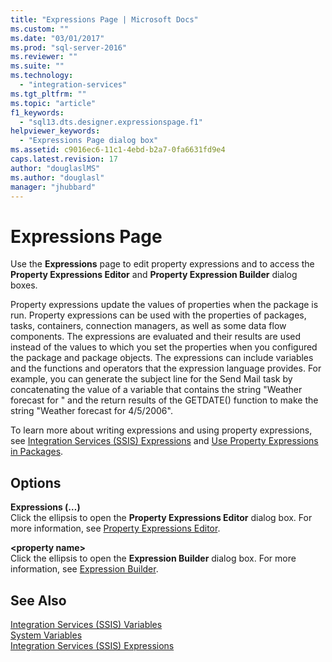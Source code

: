 ```yaml
---
title: "Expressions Page | Microsoft Docs"
ms.custom: ""
ms.date: "03/01/2017"
ms.prod: "sql-server-2016"
ms.reviewer: ""
ms.suite: ""
ms.technology: 
  - "integration-services"
ms.tgt_pltfrm: ""
ms.topic: "article"
f1_keywords: 
  - "sql13.dts.designer.expressionspage.f1"
helpviewer_keywords: 
  - "Expressions Page dialog box"
ms.assetid: c9016ec6-11c1-4ebd-b2a7-0fa6631fd9e4
caps.latest.revision: 17
author: "douglaslMS"
ms.author: "douglasl"
manager: "jhubbard"
---
```

# Expressions Page
  Use the **Expressions** page to edit property expressions and to access the **Property Expressions Editor** and **Property Expression Builder** dialog boxes.  
  
 Property expressions update the values of properties when the package is run. Property expressions can be used with the properties of packages, tasks, containers, connection managers, as well as some data flow components. The expressions are evaluated and their results are used instead of the values to which you set the properties when you configured the package and package objects. The expressions can include variables and the functions and operators that the expression language provides. For example, you can generate the subject line for the Send Mail task by concatenating the value of a variable that contains the string "Weather forecast for " and the return results of the GETDATE() function to make the string "Weather forecast for 4/5/2006".  
  
 To learn more about writing expressions and using property expressions, see [Integration Services &#40;SSIS&#41; Expressions](../../integration-services/expressions/integration-services-ssis-expressions.md) and [Use Property Expressions in Packages](../../integration-services/expressions/use-property-expressions-in-packages.md).  
  
## Options  
 **Expressions (…)**  
 Click the ellipsis to open the **Property Expressions Editor** dialog box. For more information, see [Property Expressions Editor](../../integration-services/expressions/property-expressions-editor.md).  
  
 **\<property name>**  
 Click the ellipsis to open the **Expression Builder** dialog box. For more information, see [Expression Builder](../../integration-services/expressions/expression-builder.md).  
  
## See Also  
 [Integration Services &#40;SSIS&#41; Variables](../../integration-services/integration-services-ssis-variables.md)   
 [System Variables](../../integration-services/system-variables.md)   
 [Integration Services &#40;SSIS&#41; Expressions](../../integration-services/expressions/integration-services-ssis-expressions.md)  
  
  